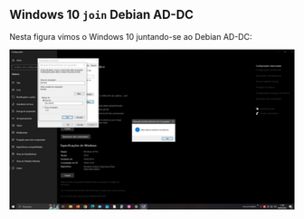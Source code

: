 ## Windows 10 `join` Debian AD-DC

Nesta figura vimos o Windows 10 juntando-se ao Debian AD-DC:



![alt text](joinwin2.43.jpeg)
